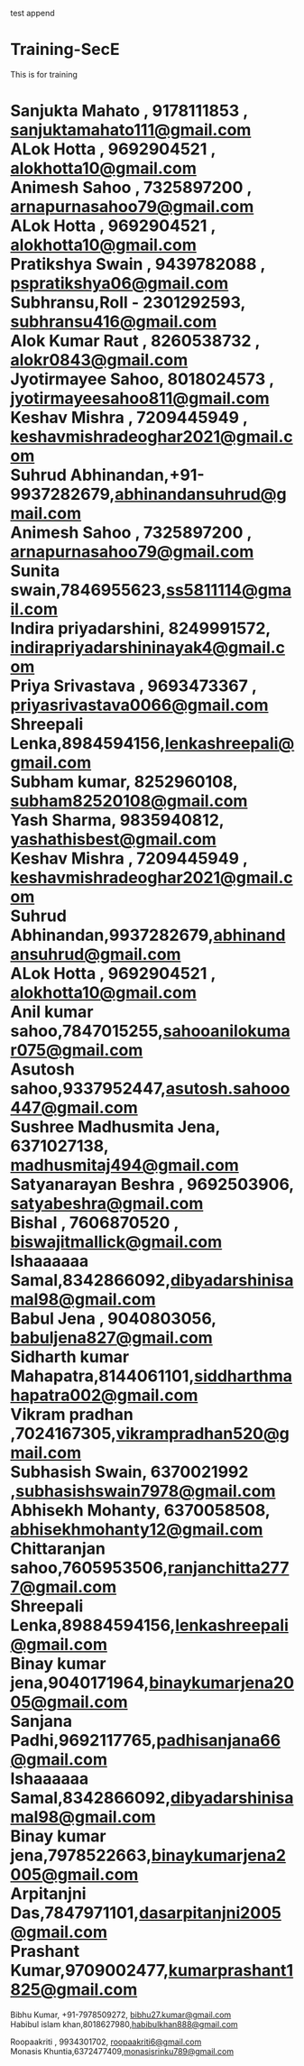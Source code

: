test append
# Training-SecE
This is for training

Sanjukta Mahato , 9178111853 , sanjuktamahato111@gmail.com </br>
ALok Hotta , 9692904521 , alokhotta10@gmail.com</br>
Animesh Sahoo , 7325897200 , arnapurnasahoo79@gmail.com </br>
ALok Hotta , 9692904521 , alokhotta10@gmail.com</br>
Pratikshya Swain , 9439782088 , pspratikshya06@gmail.com</br>
Subhransu,Roll - 2301292593, subhransu416@gmail.com</br>
Alok Kumar Raut , 8260538732 , alokr0843@gmail.com</br>
Jyotirmayee Sahoo, 8018024573 , jyotirmayeesahoo811@gmail.com</br>
Keshav Mishra , 7209445949 , keshavmishradeoghar2021@gmail.com</br>
Suhrud Abhinandan,+91-9937282679,abhinandansuhrud@gmail.com </br>
Animesh Sahoo , 7325897200 , arnapurnasahoo79@gmail.com</br>
Sunita swain,7846955623,ss5811114@gmail.com</br>
Indira priyadarshini, 8249991572, indirapriyadarshininayak4@gmail.com</br>
Priya Srivastava , 9693473367 , priyasrivastava0066@gmail.com </br>
Shreepali Lenka,8984594156,lenkashreepali@gmail.com</br>
Subham kumar, 8252960108, subham82520108@gmail.com</br>
Yash Sharma, 9835940812, yashathisbest@gmail.com </br>
Keshav Mishra , 7209445949 , keshavmishradeoghar2021@gmail.com </br>
Suhrud Abhinandan,9937282679,abhinandansuhrud@gmail.com </br>
ALok Hotta , 9692904521 , alokhotta10@gmail.com<br>
Anil kumar sahoo,7847015255,sahooanilokumar075@gmail.com</br>
Asutosh sahoo,9337952447,asutosh.sahooo447@gmail.com</br>
Sushree Madhusmita Jena, 6371027138, madhusmitaj494@gmail.com</br>
Satyanarayan Beshra , 9692503906, satyabeshra@gmail.com</br>
Bishal , 7606870520 , biswajitmallick@gmail.com</br>
Ishaaaaaa Samal,8342866092,dibyadarshinisamal98@gmail.com</br>
Babul Jena , 9040803056, babuljena827@gmail.com</br>
Sidharth kumar Mahapatra,8144061101,siddharthmahapatra002@gmail.com</br>
Vikram pradhan ,7024167305,vikrampradhan520@gmail.com</br>
Subhasish Swain, 6370021992 ,subhasishswain7978@gmail.com</br>
Abhisekh Mohanty, 6370058508, abhisekhmohanty12@gmail.com</br>
Chittaranjan sahoo,7605953506,ranjanchitta2777@gmail.com</br>
Shreepali Lenka,89884594156,lenkashreepali@gmail.com</br>
Binay kumar jena,9040171964,binaykumarjena2005@gmail.com</br>
Sanjana Padhi,9692117765,padhisanjana66@gmail.com<br>
Ishaaaaaa Samal,8342866092,dibyadarshinisamal98@gmail.com</br>
Binay kumar jena,7978522663,binaykumarjena2005@gmail.com</br>
Arpitanjni Das,7847971101,dasarpitanjni2005@gmail.com</br>
Prashant Kumar,9709002477,kumarprashant1825@gmail.com</br>
=======
Bibhu Kumar, +91-7978509272, bibhu27.kumar@gmail.com</br>
Habibul islam khan,8018627980,habibulkhan888@gmail.com</br>

Roopaakriti , 9934301702, roopaakriti6@gmail.com</br>
Monasis Khuntia,6372477409,monasisrinku789@gmail.com</br>


